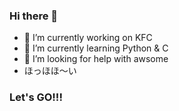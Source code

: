 ### Hi there 👋


- 🔭 I’m currently working on KFC
- 🌱 I’m currently learning Python & C
- 🤔 I’m looking for help with awsome
- ほっほほ～い
### Let's GO!!!
